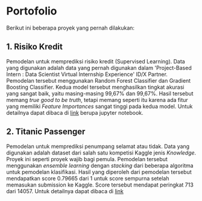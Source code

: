 # Portofolio
Berikut ini beberapa proyek yang pernah dilakukan:
## 1. Risiko Kredit
Pemodelan untuk memprediksi risiko kredit (Supervised Learning). Data yang digunakan adalah data yang pernah digunakan dalam 'Project-Based Intern : Data Scientist Virtual Internship Experience' ID/X Partner. Pemodelan tersebut menggunakan Random Forest Classifier dan Gradient Boosting Classifier. Kedua model tersebut menghasilkan tingkat akurasi yang sangat baik, yaitu masing-masing 99,67% dan 99,67%. Hasil tersebut memang _true good to be truth_, tetapi memang seperti itu karena ada fitur yang memiliki _Feature Importances_ sangat tinggi pada kedua model. Untuk detailnya dapat dibaca di [link](https://github.com/agnagigih/Portofolio/blob/main/Risiko%20Kredit/Risiko_Kredit.ipynb) berupa jupyter notebook.
## 2. Titanic Passenger
Pemodelan untuk memprediksi penumpang selamat atau tidak. Data yang digunakan adalah dataset dari salah satu kompetisi Kaggle jenis _Knowledge_. Proyek ini seperti proyek wajib bagi pemula. Pemodelan tersebut menggunakan _ensemble learning_ dengan _stacking_ dari beberapa algoritma untuk pemodelan klasifikasi. Hasil yang diperoleh dari pemodelan tersebut mendapatkan score 0.79665 dari 1 untuk score sempurna setelah memasukan submission ke Kaggle. Score tersebut mendapat peringkat 713 dari 14057. Untuk detailnya dapat dibaca di [link](https://github.com/agnagigih/Portofolio/blob/main/titanic-passengers.ipynb)
